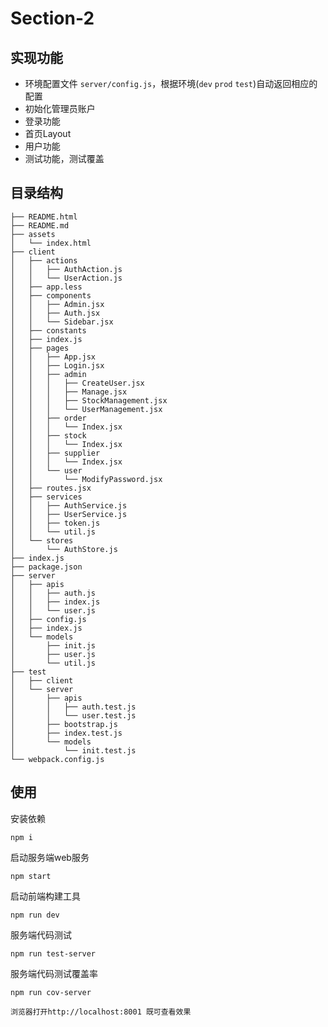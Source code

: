 # Section-2

## 实现功能
- 环境配置文件 `server/config.js`，根据环境(`dev` `prod` `test`)自动返回相应的配置
- 初始化管理员账户
- 登录功能
- 首页Layout
- 用户功能
- 测试功能，测试覆盖

## 目录结构
```
├── README.html
├── README.md
├── assets
│   └── index.html
├── client
│   ├── actions
│   │   ├── AuthAction.js
│   │   └── UserAction.js
│   ├── app.less
│   ├── components
│   │   ├── Admin.jsx
│   │   ├── Auth.jsx
│   │   └── Sidebar.jsx
│   ├── constants
│   ├── index.js
│   ├── pages
│   │   ├── App.jsx
│   │   ├── Login.jsx
│   │   ├── admin
│   │   │   ├── CreateUser.jsx
│   │   │   ├── Manage.jsx
│   │   │   ├── StockManagement.jsx
│   │   │   └── UserManagement.jsx
│   │   ├── order
│   │   │   └── Index.jsx
│   │   ├── stock
│   │   │   └── Index.jsx
│   │   ├── supplier
│   │   │   └── Index.jsx
│   │   └── user
│   │       └── ModifyPassword.jsx
│   ├── routes.jsx
│   ├── services
│   │   ├── AuthService.js
│   │   ├── UserService.js
│   │   ├── token.js
│   │   └── util.js
│   └── stores
│       └── AuthStore.js
├── index.js
├── package.json
├── server
│   ├── apis
│   │   ├── auth.js
│   │   ├── index.js
│   │   └── user.js
│   ├── config.js
│   ├── index.js
│   └── models
│       ├── init.js
│       ├── user.js
│       └── util.js
├── test
│   ├── client
│   └── server
│       ├── apis
│       │   ├── auth.test.js
│       │   └── user.test.js
│       ├── bootstrap.js
│       ├── index.test.js
│       └── models
│           └── init.test.js
└── webpack.config.js
```

## 使用
安装依赖
```
npm i
```

启动服务端web服务
```
npm start
```

启动前端构建工具
```
npm run dev
```

服务端代码测试
```
npm run test-server
```

服务端代码测试覆盖率
```
npm run cov-server
```

```
浏览器打开http://localhost:8001 既可查看效果
```